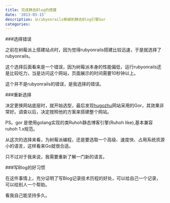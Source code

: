 ```yaml
---
title: 完成静态Blog的搭建
date: '2013-03-15'
description: 从rubyonrails移植到静态Blog引擎Gor
categories:
---
```


###选择错误

之前在树莓派上搭建站点时，因为觉得rubyonrails搭建比较迅速，于是就选择了rubyonrails。

这个选择后面看来是一个错误，因为树莓派本身的性能偏低，运行rubyonrails还是比较吃力，当是访问这个网站，页面展示的时间需要10秒钟以上。

这个并不是rubyonrails的错误，是我选择的错误。

###重新选择

决定更换网站底层时，就开始选型，最后发现[hugozhu](http://hugozhu.myalert.info/)网站采用的Gor，其效果非常好。调查以后，决定按照他的方案来搭建整个网站。

PS。gor 是使用golang实现的类Ruhoh静态博客引擎(Ruhoh like),基本兼容ruhoh 1.x规范。

从这次的选择来看，为树莓派编程，还是要选取一个高级、速度快、占用系统资源小的语言，这样看来Go就很合适。

只不过对于我来说，我需要重新了解一门新的语言。


###写Blog的好习惯

在这件事情上，充分证明了写Blog记录技术历程的好处，可以给自己一个记录，可以给别人一个帮助。

看我自己能坚持多久。